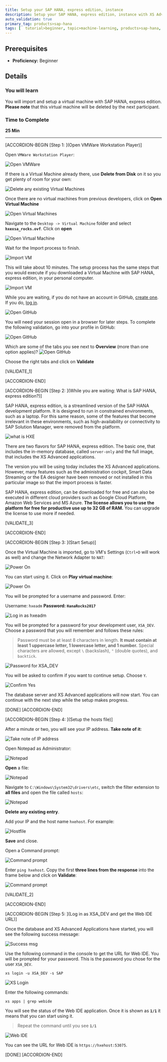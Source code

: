 ```yaml
---
title: Setup your SAP HANA, express edition, instance
description: Setup your SAP HANA, express edition, instance with XS Advanced applications
auto_validation: true
primary_tag: products>sap-hana
tags: [  tutorial>beginner, topic>machine-learning, products>sap-hana, products>sap-hana\,-express-edition ]
---
```


## Prerequisites
 - **Proficiency:** Beginner

## Details
### You will learn  
You will import and setup a virtual machine with SAP HANA, express edition. **Please note** that this virtual machine will be deleted by the next participant.

### Time to Complete
**25 Min**

---

[ACCORDION-BEGIN [Step 1: ](Open VMWare Workstation Player)]

Open `VMWare Workstation Player`:

![Open VMWare](vmware.png)

If there is a Virtual Machine already there, use **Delete from Disk** on it so you get plenty of room for your own:

![Delete any existing Virtual Machines](1.png)

Once there are no virtual machines from previous developers, click on **Open Virtual Machine**

![Open Virtual Machines](2.png)

Navigate to the `Desktop -> Virtual Machine` folder and select **`hxexsa_rocks.ovf`**. Click on **open**

![Open Virtual Machine](3.png)

Wait for the Import process to finish.

![Import VM](import.png)


This will take about 10 minutes. The setup process has the same steps that you would execute if you downloaded a Virtual Machine with SAP HANA, express edition, in your personal computer.

![Import VM](importing.png)

While you are waiting, if you do not have an account in GitHub, [create one](https://github.com/join). If you do, [log in](https://github.com/login).

![Open GitHub](GitHub.png)

You will need your session open in a browser for later steps. To complete the following validation, go into your profile in GitHub:

![Open GitHub](GitHub2.png)

Which are some of the tabs you see next to **Overview** (more than one option applies)?
![Open GitHub](git.png)

Choose the right tabs and click on **Validate**

[VALIDATE_1]

[ACCORDION-END]

[ACCORDION-BEGIN [Step 2: ](While you are waiting: What is SAP HANA, express edition?)]

SAP HANA, express edition, is a streamlined version of the SAP HANA development platform. It is designed to run in constrained environments, such as a laptop. For this same reason, some of the features that become irrelevant in these environments, such as high-availability or connectivity to SAP Solution Manager, were removed from the platform.

![what is HXE](hxe.png)

There are two flavors for SAP HANA, express edition. The basic one, that includes the in-memory database, called `server-only` and the full image, that includes the XS Advanced applications.

The version you will be using today includes the XS Advanced applications. However, many features such as the administration cockpit, Smart Data Streaming or the EA designer have been removed or not installed in this particular image so that the import process is faster.

SAP HANA, express edition, can be downloaded for free and can also be executed in different cloud providers such as Google Cloud Platform, Amazon Web Services and MS Azure. **The license allows you to use the platform for free for productive use up to 32 GB of RAM.** You can upgrade the license to use more if needed.


[VALIDATE_3]

[ACCORDION-END]

[ACCORDION-BEGIN [Step 3: ](Start Setup)]

Once the Virtual Machine is imported, go to VM's Settings (`Ctrl+D` will work as well) and change the Network Adapter to `NAT`:

![Power On](nat2.png)


You can start using it. Click on **Play virtual machine**:

![Power On](play.png)

You will be prompted for a username and password. Enter:

Username: `hxeadm`
**Password: `HanaRocks2017`**

![Log in as `hxeadm`](5.png)

You will be prompted for a password for your development user, `XSA_DEV`. Choose a password that you will remember and follows these rules:

>Password must be at least 8 characters in length.  **It must contain at least 1 uppercase letter, 1 lowercase letter, and 1 number.**  Special characters are allowed, except `\` (backslash), `"` (double quotes), and `backtick`.
&nbsp;

![Password for XSA_DEV](6.png)

You will be asked to confirm if you want to continue setup. Choose `Y`.

![Confirm Yes](7.png)

The database server and XS Advanced applications will now start. You can continue with the next step while the setup makes progress.

[DONE]
[ACCORDION-END]


[ACCORDION-BEGIN [Step 4: ](Setup the hosts file)]

After a minute or two, you will see your IP address. **Take note of it**:

![Take note of IP address](IP.png)

Open Notepad as Administrator:

![Notepad](notepad.png)

**Open** a file:

![Notepad](open.png)

Navigate to `C:\Windows\System32\drivers\etc`, switch the filter extension to **all files** and open the file called `hosts`:

![Notepad](open2.png)

**Delete any existing entry**.

Add your IP and the host name `hxehost`. For example:

![Hostfile](hostfile.png)

**Save** and close.

Open a Command prompt:

![Command prompt](cmd.png)

Enter `ping hxehost`. Copy the first **three lines from the response** into the frame below and click on **Validate**:

![Command prompt](ping.png)

[VALIDATE_2]

[ACCORDION-END]

[ACCORDION-BEGIN [Step 5: ](Log in as XSA_DEV and get the Web IDE URL)]

Once the database and XS Advanced Applications have started, you will see the following success message:

![Success msg](finished.png)

Use the following command in the console to get the URL for Web IDE. You will be prompted for your password. This is the password you chose for the user `XSA_DEV`.

```
xs login -u XSA_DEV -s SAP
```
![XS Login](8.png)

Enter the following commands:

```
xs apps | grep webide
```

You will see the status of the Web IDE application. Once it is shown as **`1/1`** it means that you can start using it.

>Repeat the command until you see **`1/1`**

![Web IDE](started.png)

You can see the URL for Web IDE is `https://hxehost:53075`.

[DONE]
[ACCORDION-END]
